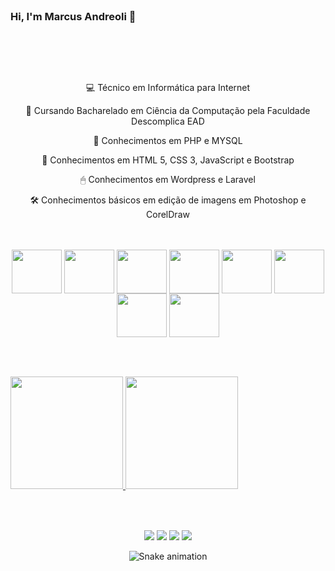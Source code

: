 </br>

### Hi, I'm Marcus Andreoli 👋

</br>

##

</br>

<div align = "center">
 <p>💻 Técnico em Informática para Internet</p>
 <p>👾 Cursando Bacharelado em Ciência da Computação pela Faculdade Descomplica EAD</p>
 <p>🧠 Conhecimentos em PHP e MYSQL</p>
 <p>🦾 Conhecimentos em HTML 5, CSS 3, JavaScript e Bootstrap</p>
 <p>🖱 Conhecimentos em Wordpress e Laravel</p>
 <p>🛠 Conhecimentos básicos em edição de imagens em Photoshop e CorelDraw</p>
</div>

</br>

<div style = "display: inline_block" align="center"> <br> 
<img align= "center" height = "70" width = "80" src = "https://cdn.jsdelivr.net/gh/devicons/devicon/icons/php/php-original.svg" />  
<img align= "center" height = "70" width = "80" src = "https://cdn.jsdelivr.net/gh/devicons/devicon/icons/mysql/mysql-original-wordmark.svg" /> 
<img align= "center" height = "70" width = "80" src = "https://cdn.jsdelivr.net/gh/devicons/devicon/icons/laravel/laravel-plain-wordmark.svg" />
<img align= "center" height = "70" width = "80" src = "https://cdn.jsdelivr.net/gh/devicons/devicon/icons/html5/html5-plain-wordmark.svg" />
<img align= "center" height = "70" width = "80" src = "https://cdn.jsdelivr.net/gh/devicons/devicon/icons/css3/css3-plain-wordmark.svg" />
<img align= "center" height = "70" width = "80" src = "https://cdn.jsdelivr.net/gh/devicons/devicon/icons/javascript/javascript-original.svg" />
<img align= "center" height = "70" width = "80" src = "https://cdn.jsdelivr.net/gh/devicons/devicon/icons/bootstrap/bootstrap-plain-wordmark.svg" />
<img align= "center" height = "70" width = "80" src = "https://cdn.jsdelivr.net/gh/devicons/devicon/icons/wordpress/wordpress-original.svg" />
</div>

</br>

##

</br>

<div> 
  <a href="https://github.com/MarcusAndreoli">
    <img height = "180em" src = "https://github-readme-stats.vercel.app/api?username=MarcusAndreoli&show_icons=true&theme=codeSTACKr&include_all_commits=true&count_private=true" /> 
    <img height = "180em" src = "https://github-readme-stats.vercel.app/api/top-langs/?username=MarcusAndreoli&layout=compact&langs_count=7&theme=codeSTACKr" /> 
  </a>
</div>
  
</br>

##

</br>

<div align = "center">
  <a href="https://www.facebook.com/marcusvinicius.pissinatiandreoli/" target="blank"><img src="https://img.shields.io/badge/Facebook-1877F2?style=for-the-badge&logo=facebook&logoColor=white"></a>
  <a href="https://www.linkedin.com/in/marcus-andreoli-2198ba1b9/" target="blank"><img src="https://img.shields.io/badge/LinkedIn-0077B5?style=for-the-badge&logo=linkedin&logoColor=white"></a>
  <a href="mailto:marcus.vinicius2002@hotmail.com" target="blank"><img src="https://img.shields.io/badge/Email-D14836?style=for-the-badge&logo=email&logoColor=white"></a>
  <a href="https://api.whatsapp.com/send?phone=5519994500618&text=Olá" target="blank"><img src="https://img.shields.io/badge/WhatsApp-25D366?style=for-the-badge&logo=whatsapp&logoColor=white"></a>

  </br>
  
 ![Snake animation](https://github.com/MarcusAndreoli/MarcusAndreoli/blob/output/github-contribution-grid-snake.svg)

</div>  
